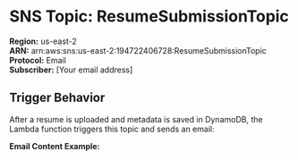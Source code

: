 # SNS Topic: ResumeSubmissionTopic

**Region:** us-east-2  
**ARN:** arn:aws:sns:us-east-2:194722406728:ResumeSubmissionTopic  
**Protocol:** Email  
**Subscriber:** [Your email address]

## Trigger Behavior

After a resume is uploaded and metadata is saved in DynamoDB, the Lambda function triggers this topic and sends an email:

**Email Content Example:**
